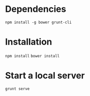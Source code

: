 # Dependencies
`npm install -g bower grunt-cli`

# Installation
`npm install`
`bower install`

# Start a local server
`grunt serve`
